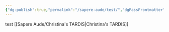 ```yaml
---
{"dg-publish":true,"permalink":"/sapere-aude/test/","dgPassFrontmatter":true}
---
```


test
[[Sapere Aude/Christina's TARDIS\|Christina's TARDIS]]